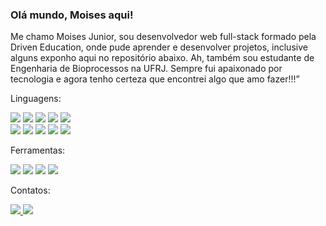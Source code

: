 <h3>Olá mundo, Moises aqui!</h3>

<p>
Me chamo Moises Junior, sou desenvolvedor web full-stack formado pela Driven Education, onde pude aprender e desenvolver projetos, inclusive alguns exponho aqui no repositório abaixo.
Ah, também sou estudante de Engenharia de Bioprocessos na UFRJ. Sempre fui apaixonado por tecnologia e agora tenho certeza que encontrei algo que amo fazer!!!”
</p>

Linguagens:
<p>
    <img src="https://img.shields.io/badge/HTML5-E34F26?style=plastic&logo=html5&logoColor=white">
    <img src="https://img.shields.io/badge/CSS3-1572B6?style=plastic&logo=css3&logoColor=white">
    <img src="https://img.shields.io/badge/JavaScript-323330?style=plastic&logo=javascript&logoColor=F7DF1E">
    <img src="https://img.shields.io/badge/React-61DAFB?style=plastic&logo=React&logoColor=white">
    <img src="https://img.shields.io/badge/styledcomponents-DB7093?style=plastic&logo=styled-components&logoColor=white">
    </br>
    <img src="https://img.shields.io/badge/Node.js-339933?style=plastic&logo=node.js&logoColor=white">
    <img src="https://img.shields.io/badge/MongoDB-47A248?style=plastic&logo=MongoDB&logoColor=white">
    <img src="https://img.shields.io/badge/PostgreSQL-4169E1?style=plastic&logo=PostgreSQL&logoColor=white">
    <img src="https://img.shields.io/badge/TypeScript-3178C6?style=plastic&logo=TypeScript&logoColor=white">
    <img src="https://img.shields.io/badge/Prisma-2D3748?style=plastic&logo=Prisma&logoColor=white">
</p>

Ferramentas:
<p>
    <img src="https://img.shields.io/badge/Git-F05032?style=plastic&logo=git&logoColor=white">
    <img src="https://img.shields.io/badge/Github-181717?style=plastic&logo=github&logoColor=white">
    <img src="https://img.shields.io/badge/VSCode-007ACC?style=plastic&logo=visualstudiocode&logoColor=white">
    <img src="https://img.shields.io/badge/Slack-4A154B?style=plastic&logo=Slack&logoColor=white">
</p>

Contatos:
<p>
    <a href="mailto:m.junior@eq.ufrj.br" 
       alt="Gmail"
       target="blank"
    />
    <img src="https://img.shields.io/badge/-Gmail-red?style=plastic&logo=Gmail&logoColor=white" />
    <a href="https://www.linkedin.com/in/moises-santos-357b4a212/" 
       alt="LinkedIn"
       target="blank"
    />
    <img src="https://img.shields.io/badge/LinkedIn-0A66C2?style=plastic&logo=LinkedIn&logoColor=white" />
</p>


